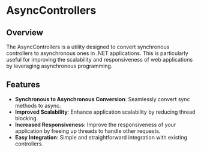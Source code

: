 # AsyncControllers

## Overview

The AsyncControllers is a utility designed to convert synchronous controllers to asynchronous ones in .NET applications. This is particularly useful for improving the scalability and responsiveness of web applications by leveraging asynchronous programming.

## Features

- **Synchronous to Asynchronous Conversion**: Seamlessly convert sync methods to async.
- **Improved Scalability**: Enhance application scalability by reducing thread blocking.
- **Increased Responsiveness**: Improve the responsiveness of your application by freeing up threads to handle other requests.
- **Easy Integration**: Simple and straightforward integration with existing controllers.
